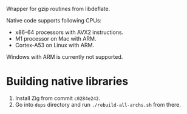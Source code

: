 Wrapper for gzip routines from libdeflate.

Native code supports following CPUs:
- x86-64 processors with AVX2 instructions.
- M1 processor on Mac with ARM.
- Cortex-A53 on Linux with ARM.

Windows with ARM is currently not supported.

# Building native libraries

1. Install Zig from commit `c0284e242`.
2. Go into `deps` directory and run `./rebuild-all-archs.sh` from there.

